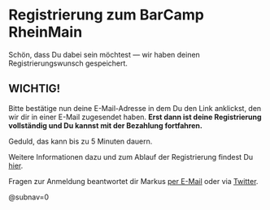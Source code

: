 # Registrierung zum **BarCamp RheinMain**

Schön, dass Du dabei sein möchtest — wir haben deinen Registrierungswunsch gespeichert.

## WICHTIG!

Bitte bestätige nun deine E-Mail-Adresse in dem Du den Link anklickst, den wir dir in einer E-Mail zugesendet haben.
**Erst dann ist deine Registrierung vollständig und Du kannst mit der Bezahlung fortfahren.**

Geduld, das kann bis zu 5 Minuten dauern.

Weitere Informationen dazu und zum Ablauf der Registrierung findest Du [hier](/p/Tickets).

Fragen zur Anmeldung beantwortet dir Markus [per E-Mail](mailto:anmeldung@barcamp-rheinmain.de)
oder via [Twitter](https://twitter.com/bc_rm).

@subnav=0
